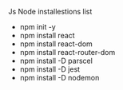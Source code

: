 
Js Node installestions list

* npm init -y
* npm install react
* npm install react-dom
* npm install react-router-dom
* npm install -D parscel 
* npm install -D jest
* npm install -D nodemon 